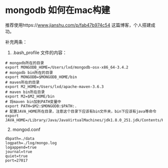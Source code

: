 # mongodb 如何在mac构建

推荐使用https://www.jianshu.com/p/fab47b974c54 这篇博客，个人搭建成功。<br />


补充两条：

1. .bash_profile 文件的内容：
```
# mongodb所在的目录
export MONGODB_HOME=/Users/lxd/mongodb-osx-x86_64-3.4.2
# mongodb bin所在的目录
export MONGODB=$MONGODB_HOME/bin
# maven所在的目录
export M2_HOME=/Users/lxd/apache-maven-3.6.3
# maven bin所在目录
export M2=$M2_HOME/bin
# 将maven bin加到PATH变量中
export PATH=$M2:$MONGODB:$PATH:.
# 配置JAVA_HOME所在目录，注意这个目录下应该有bin文件夹，bin下应该有java等命令
export JAVA_HOME=/Library/Java/JavaVirtualMachines/jdk1.8.0_251.jdk/Contents/Home
```

2. mongod.conf
```
dbpath=./data
logpath=./log/mongo.log
logappend=true
journal=true
quiet=true
port=27017
```